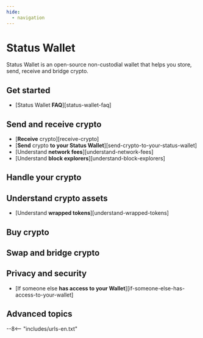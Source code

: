 ```yaml
---
hide:
  - navigation
---
```


# Status Wallet

Status Wallet is an open-source non-custodial wallet that helps you store, send, receive and bridge crypto.

## Get started

- [Status Wallet **FAQ**][status-wallet-faq]

## Send and receive crypto

- [**Receive** crypto][receive-crypto]
- [**Send** crypto **to your Status Wallet**][send-crypto-to-your-status-wallet]
- [Understand **network fees**][understand-network-fees]
- [Understand **block explorers**][understand-block-explorers]

## Handle your crypto

## Understand crypto assets

- [Understand **wrapped tokens**][understand-wrapped-tokens]

## Buy crypto

## Swap and bridge crypto

## Privacy and security

- [If someone else **has access to your Wallet**][if-someone-else-has-access-to-your-wallet]

## Advanced topics

--8<-- "includes/urls-en.txt"
